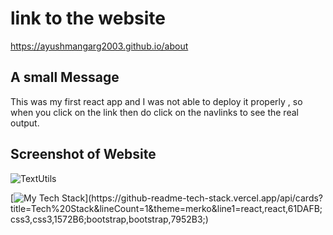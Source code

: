 # link to the website
https://ayushmangarg2003.github.io/about

## A small Message
This was my first react app and I was not able to deploy it properly , so when you click on the link then do click on the navlinks to see the real output.

## Screenshot of Website
![TextUtils](https://user-images.githubusercontent.com/105537793/212304210-afb40790-2f77-4786-9e40-baa1202b655a.png)

[![My Tech Stack](https://github-readme-tech-stack.vercel.app/api/cards?title=Tech%20Stack&lineCount=1&theme=merko&line1=react,react,61DAFB;css3,css3,1572B6;bootstrap,bootstrap,7952B3;)](https://github-readme-tech-stack.vercel.app/api/cards?title=Tech%20Stack&lineCount=1&theme=merko&line1=react,react,61DAFB;css3,css3,1572B6;bootstrap,bootstrap,7952B3;)
